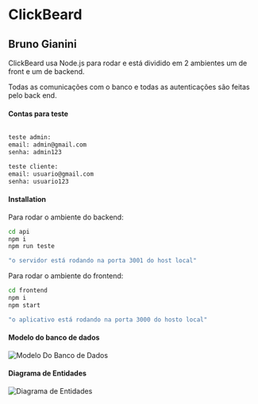 # ClickBeard
## Bruno Gianini

ClickBeard usa Node.js para rodar e está dividido em 2 ambientes um de front e um de backend.

Todas as comunicações com o banco e todas as autenticações são feitas pelo back end.

#### Contas para teste

```sh

teste admin:
email: admin@gmail.com
senha: admin123

teste cliente:
email: usuario@gmail.com
senha: usuario123
```

#### Installation


Para rodar o ambiente do backend:
```sh
cd api
npm i
npm run teste

"o servidor está rodando na porta 3001 do host local"
```

Para rodar o ambiente do frontend:

```sh
cd frontend
npm i
npm start

"o aplicativo está rodando na porta 3000 do hosto local"
```


#### Modelo do banco de dados

![Modelo Do Banco de Dados](https://user-images.githubusercontent.com/34845364/236713632-b7b40379-4bc8-4e81-b2b6-2605aab8478e.png)

#### Diagrama de Entidades

![Diagrama de Entidades](https://github.com/skaail/ClickBeard_Bruno_Gianini/assets/34845364/600cd04b-869c-446e-8f4c-c3b55f029885)

